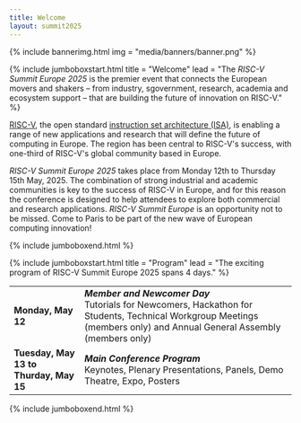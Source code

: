 ```yaml
---
title: Welcome
layout: summit2025
---
```


{% include bannerimg.html
    img = "media/banners/banner.png"
%}

{% include jumboboxstart.html
	title = "Welcome"
	lead = "The *RISC-V Summit Europe 2025* is the premier event that connects the European movers and shakers – from industry, sgovernment, research, academia and ecosystem support – that are building the future of innovation on RISC-V."
%}

[RISC-V](https://riscv.org), the open standard [instruction set
architecture
(ISA)](https://en.wikipedia.org/wiki/Instruction_set_architecture), is
enabling a range of new applications and research that will define the
future of computing in Europe. The region has been central to RISC-V's
success, with one-third of RISC-V's global community based in Europe.

*RISC-V Summit Europe 2025* takes place from Monday 12th to Thursday
15th May, 2025. The combination of strong industrial and academic
communities is key to the success of RISC-V in Europe, and for this
reason the conference is designed to help attendees to explore both
commercial and research applications.  *RISC-V Summit Europe* is an
opportunity not to be missed. Come to Paris to be part of the new wave
of European computing innovation!

{% include jumboboxend.html %}

<!-- {% include jumboboxstart.html -->
<!-- title = "Keynotes & Invited Talks" -->
<!-- lead = "Learn about the exciting progress of RISC-V across industries and the hardware/software stack from our keynote -->
<!-- speakers and invited talks." -->
<!-- %} -->

<!-- <div class="row mt-5"> -->
<!--   <div class="col-sm-3 col-6 mb-4"> -->
<!--     <div class="row"> -->
<!--       <div class="col-md-12 text-center"> -->
<!--         <img src="media/photos/boehm.jpeg" alt="Thomas Boehm" class="img-fluid rounded-circle" style="width: 75%"> -->
<!--       </div> -->
<!--     </div> -->
<!--     <div class="row"> -->
<!--       <div class="col-md-12 text-center"> -->
<!--         <div class="pt-2"> -->
<!--           <h5 class="mt-4 font-weight-medium mb-1"><b>Thomas Böhm</b><br>Infineon Technologies</h5> -->
<!--           <h6 class="subtitle">Senior Vice President & General Manager Microcontroller Automotive</h6> -->
<!--         </div> -->
<!--       </div> -->
<!--     </div> -->
<!--   </div> -->

<!--   <div class="col-sm-3 col-6 mb-4"> -->
<!--     <div class="row"> -->
<!--       <div class="col-md-12 text-center"> -->
<!--         <img src="media/photos/krste.jpeg" alt="Krste Asanović" class="img-fluid rounded-circle" style="width: 75%"> -->
<!--       </div> -->
<!--     </div> -->
<!--     <div class="row"> -->
<!--       <div class="col-md-12 text-center"> -->
<!--         <div class="pt-2"> -->
<!--           <h5 class="mt-4 font-weight-medium mb-1"><b>Krste Asanović</b><br>SiFive</h5> -->
<!--           <h6 class="subtitle">Chief Architect</h6> -->
<!--         </div> -->
<!--       </div> -->
<!--     </div> -->
<!--   </div> -->

<!--   <div class="col-sm-3 col-6 mb-4"> -->
<!--     <div class="row"> -->
<!--       <div class="col-md-12 text-center"> -->
<!--         <img src="media/photos/baehr.jpeg" alt="Johanna Baehr" class="img-fluid rounded-circle" style="width: 75%"> -->
<!--       </div> -->
<!--     </div> -->
<!--     <div class="row"> -->
<!--       <div class="col-md-12 text-center"> -->
<!--         <div class="pt-2"> -->
<!--           <h5 class="mt-4 font-weight-medium mb-1"><b>Johanna Baehr</b><br>Fraunhofer AISEC</h5> -->
<!--           <h6 class="subtitle">Research Associate</h6> -->
<!--         </div> -->
<!--       </div> -->
<!--     </div> -->
<!--   </div> -->

<!--   <div class="col-sm-3 col-6 mb-4"> -->
<!--     <div class="row"> -->
<!--       <div class="col-md-12 text-center"> -->
<!--         <img src="media/photos/wilford.jpeg" alt="Edward Wilford" class="img-fluid rounded-circle" style="width: 75%"> -->
<!--       </div> -->
<!--     </div> -->
<!--     <div class="row"> -->
<!--       <div class="col-md-12 text-center"> -->
<!--         <div class="pt-2"> -->
<!--           <h5 class="mt-4 font-weight-medium mb-1"><b>Edward Wilford</b><br>Omdia</h5> -->
<!--           <h6 class="subtitle">Senior Principal Analyst</h6> -->
<!--         </div> -->
<!--       </div> -->
<!--     </div> -->
<!--   </div> -->

<!--   <div class="col-sm-3 col-6 mb-4"> -->
<!--     <div class="row"> -->
<!--       <div class="col-md-12 text-center"> -->
<!--         <img src="media/photos/wikelius.jpeg" alt="Larry Wikelius" class="img-fluid rounded-circle" style="width: 75%"> -->
<!--       </div> -->
<!--     </div> -->
<!--     <div class="row"> -->
<!--       <div class="col-md-12 text-center"> -->
<!--         <div class="pt-2"> -->
<!--           <h5 class="mt-4 font-weight-medium mb-1"><b>Larry Wikelius</b><br>RISE</h5> -->
<!--           <h6 class="subtitle">Director</h6> -->
<!--         </div> -->
<!--       </div> -->
<!--     </div> -->
<!--   </div> -->

<!--   <div class="col-sm-3 col-6 mb-4"> -->
<!--     <div class="row"> -->
<!--       <div class="col-md-12 text-center"> -->
<!--         <img src="media/photos/kocher.jpeg" alt="Alexander Kocher" class="img-fluid rounded-circle" style="width: 75%"> -->
<!--       </div> -->
<!--     </div> -->
<!--     <div class="row"> -->
<!--       <div class="col-md-12 text-center"> -->
<!--         <div class="pt-2"> -->
<!--           <h5 class="mt-4 font-weight-medium mb-1"><b>Alexander Kocher</b><br>Quintauris</h5> -->
<!--           <h6 class="subtitle">CEO</h6> -->
<!--         </div> -->
<!--       </div> -->
<!--     </div> -->
<!--   </div> -->

<!--   <div class="col-sm-3 col-6 mb-4"> -->
<!--     <div class="row"> -->
<!--       <div class="col-md-12 text-center"> -->
<!--         <img src="media/photos/Frank.JPG" alt="Frank K. Gurkaynak" class="img-fluid rounded-circle" style="width: 75%"> -->
<!--       </div> -->
<!--     </div> -->
<!--     <div class="row"> -->
<!--       <div class="col-md-12 text-center"> -->
<!--         <div class="pt-2"> -->
<!--           <h5 class="mt-4 font-weight-medium mb-1"><b>Frank K. Gurkaynak </b><br>ETHZ</h5> -->
<!--           <h6 class="subtitle">Senior Scientist</h6> -->
<!--         </div> -->
<!--       </div> -->
<!--     </div> -->
<!--   </div> -->

<!--   <div class="col-sm-3 col-6 mb-4"> -->
<!--     <div class="row"> -->
<!--       <div class="col-md-12 text-center"> -->
<!--         <img src="media/photos/Coulon.JPG" alt="Jean Roch Coulon" class="img-fluid rounded-circle" style="width: 75%"> -->
<!--       </div> -->
<!--     </div> -->
<!--     <div class="row"> -->
<!--       <div class="col-md-12 text-center"> -->
<!--         <div class="pt-2"> -->
<!--           <h5 class="mt-4 font-weight-medium mb-1"><b>Jean Roch Coulon</b><br>Thales Group</h5> -->
<!--           <h6 class="subtitle">RISC-V Architect</h6> -->
<!--         </div> -->
<!--       </div> -->
<!--     </div> -->
<!--   </div> -->

<!--   <div class="col-sm-3 col-6 mb-4"> -->
<!--     <div class="row"> -->
<!--       <div class="col-md-12 text-center"> -->
<!--         <img src="media/photos/tomsich.jpg" alt="Philipp Tomsich" class="img-fluid rounded-circle" style="width: 75%"> -->
<!--       </div> -->
<!--     </div> -->
<!--     <div class="row"> -->
<!--       <div class="col-md-12 text-center"> -->
<!--         <div class="pt-2"> -->
<!--           <h5 class="mt-4 font-weight-medium mb-1"><b>Philipp Tomsich</b><br>VRULL</h5> -->
<!--           <h6 class="subtitle">Founder & Chief Technologist</h6> -->
<!--         </div> -->
<!--       </div> -->
<!--     </div> -->
<!--   </div> -->

<!--   <div class="col-sm-3 col-6 mb-4"> -->
<!--     <div class="row"> -->
<!--       <div class="col-md-12 text-center"> -->
<!--         <img src="media/photos/georgi.jpeg" alt="Georgi Kuzmanov" class="img-fluid rounded-circle" style="width: 75%"> -->
<!--       </div> -->
<!--     </div> -->
<!--     <div class="row"> -->
<!--       <div class="col-md-12 text-center"> -->
<!--         <div class="pt-2"> -->
<!--           <h5 class="mt-4 font-weight-medium mb-1"><b>Georgi Kuzmanov</b><br>Programme Officer</h5> -->
<!--           <h6 class="subtitle">Chips Joint Undertaking</h6> -->
<!--         </div> -->
<!--       </div> -->
<!--     </div> -->
<!--   </div> -->

<!--     <div class="col-sm-3 col-6 mb-4"> -->
<!--         <div class="row"> -->
<!--           <div class="col-md-12 text-center"> -->
<!--             <img src="media/photos/teresa.jpeg" alt="Teresa Cervero, Barcelona Supercomputing Center" -->
<!--               class="img-fluid rounded-circle" style="width: 75%"> -->
<!--           </div> -->
<!--           <div class="col-md-12 text-center"> -->
<!--             <div class="pt-2"> -->
<!--               <h5 class="mt-4 font-weight-medium mb-1"><b>Teresa Cervero</b><br>Barcelona Supercomputing Center</h5> -->
<!--               <h6 class="subtitle">Senior Researcher</h6> -->
<!--             </div> -->
<!--           </div> -->
<!--         </div> -->
<!--       </div> -->

<!-- </div> -->

<!-- {% include jumboboxend.html %} -->

{% include jumboboxstart.html
title = "Program"
lead = "The exciting program of RISC-V Summit Europe 2025 spans 4 days."
%}

<table class="table">
  <tr>
    <td style="width: 25%"><b>Monday, May 12</b></td>
    <td><b><i>Member and Newcomer Day</i></b><br />Tutorials for Newcomers, Hackathon for Students, Technical Workgroup
      Meetings (members only) and Annual General Assembly (members only)
	  <!-- <br /><a href="twgs"><b>Learn more</b></a> -->
	  </td>
  </tr>
  <tr>
    <td><b>Tuesday, May 13 to<br /> Thurday, May 15</b></td>
    <td><b><i>Main Conference Program</i></b><br />Keynotes, Plenary Presentations, Panels, Demo Theatre, Expo,
      Posters
	  <!-- <br /><a href="conference"><b>Learn more</b></a> -->
	  </td>
  </tr>
  <!-- <tr> -->
  <!--   <td><b>Friday, June 28</b></td> -->
  <!--   <td><b><i>Side Events & Workshops</i></b><br />Meetings and Dissemination of Projects<br /><a -->
  <!--       href="sideevents"><b>Learn more</b></a></td> -->
  <!-- </tr> -->
</table>

{% include jumboboxend.html %}

<!-- {% include jumboboxstart.html -->
<!-- title = "Hackathon" -->
<!-- lead = "RISC-V International is excited to join with its members Codasip and Renesas to host an in person hackathon at -->
<!-- RISC-V Summit Europe!" -->
<!-- %} -->

<!-- For details and updates please visit [the Hackathon Event -->
<!-- website](https://community.riscv.org/events/details/risc-v-international-risc-v-in-emea-presents-hackathon-at-risc-v-summit-europe/). -->

<!-- {% include jumboboxend.html %} -->

<!-- {% include jumboboxstart.html -->
<!-- title = "Panels" -->
<!-- lead = "Two exciting panels will bring together experts to discuss the future of computing with RISC-V." -->
<!-- %} -->

<!-- ## Accelerating AI Innovation with RISC-V -->

<!-- <div class="row mt-5"> -->
<!--   <div class="col-sm-3 col-6 mb-4"> -->
<!--     <div class="row"> -->
<!--       <div class="col-md-12 text-center"> -->
<!--         <b>Invited Introduction Presentation</b> -->
<!--       </div> -->
<!--       <div class="col-md-12 text-center"> -->
<!--         <img src="media/photos/tomsich.jpg" alt="Philipp Tomsich" class="img-fluid rounded-circle" style="width: 50%"> -->
<!--       </div> -->
<!--     </div> -->
<!--     <div class="row"> -->
<!--       <div class="col-md-12 text-center"> -->
<!--         <div class="pt-2"> -->
<!--           <h5 class="mt-4 font-weight-medium mb-1"><b>Philipp Tomsich</b><br>VRULL</h5> -->
<!--           <h6 class="subtitle">Founder & Chief Technologist</h6> -->
<!--         </div> -->
<!--       </div> -->
<!--     </div> -->
<!--   </div> -->
<!--   <div class="col-sm-9 col-6"> -->
<!--     <div class="col-md-12"> -->
<!--       <b>RISC-V: Charting the Future of AI/ML with Open Standards and Global Collaboration</b><br>Introduction presentation by <i>Philipp Tomsich, VRULL</i><br/> -->

<!--       AI is a fast evolving space, and realising its huge potential requires -->
<!--       levels of compute innovation only possible with RISC-V. This session -->
<!--       brings prominent members of the RISC-V AI ecosystem together to explore -->
<!--       how the RISC-V ISA will form the common language for AI innovation, how it -->
<!--       can deliver the performance and efficiency necessary across applications -->
<!--       from the edge to the cloud, and the potential of software and hardware -->
<!--       codesign. The RISC-V ecosystem is already delivering the technologies that -->
<!--       will underpin the future of AI, come to this session to find out more! -->
<!--     </div> -->
<!--     <div class="col-md-12 mt-2"> -->
<!--       <b>Moderated by:</b> Philipp Tomsich, RISC-V International and VRULL -->
<!--     </div> -->
<!--       <div class="col-md-12 mt-4 text-center"> -->
<!--       <h4>Panelists</h4><hr> -->
<!--     </div> -->
<!--     <div class="row"> -->
<!--       <div class="col-sm-3 col-6 mb-4"> -->
<!--         <div class="row"> -->
<!--           <div class="col-md-12 text-center"> -->
<!--             <img src="media/photos/Gianna.jpg" alt="Gianna Paulin - Computer Architecture Engineer, Axelera AI" -->
<!--               class="img-fluid rounded-circle" style="width: 50%"> -->
<!--           </div> -->
<!--           <div class="col-md-12 text-center"> -->
<!--             <div class="pt-2"> -->
<!--               <h5 class="mt-4 font-weight-medium mb-1"><b>Gianna Paulin</b><br>Axelera AI</h5> -->
<!--               <h6 class="subtitle">Computer Architecture Engineer</h6> -->
<!--             </div> -->
<!--           </div> -->
<!--         </div> -->
<!--       </div> -->
<!--       <div class="col-sm-3 col-6 mb-4"> -->
<!--         <div class="row"> -->
<!--           <div class="col-md-12 text-center"> -->
<!--             <img src="media/photos/Roger.png" alt="Roger Espasa -  Founder & CEO, Semidynamics" -->
<!--               class="img-fluid rounded-circle" style="width: 50%"> -->
<!--           </div> -->
<!--         </div> -->
<!--         <div class="row"> -->
<!--           <div class="col-md-12 text-center"> -->
<!--             <div class="pt-2"> -->
<!--               <h5 class="mt-4 font-weight-medium mb-1"><b>Roger Espasa</b><br>Semidynamics</h5> -->
<!--               <h6 class="subtitle">Founder & CEO</h6> -->
<!--             </div> -->
<!--           </div> -->
<!--         </div> -->
<!--       </div> -->
<!--       <div class="col-sm-3 col-6 mb-4"> -->
<!--         <div class="row"> -->
<!--           <div class="col-md-12 text-center"> -->
<!--             <img src="media/photos/Tao.jpg" -->
<!--               alt="Prof. Xie Tao - Chair Professor, Peking University and Chair of the RISC-V AI/ML SIG " -->
<!--               class="img-fluid rounded-circle" style="width: 50%"> -->
<!--           </div> -->
<!--         </div> -->
<!--         <div class="row"> -->
<!--           <div class="col-md-12 text-center"> -->
<!--             <div class="pt-2"> -->
<!--               <h5 class="mt-4 font-weight-medium mb-1"><b>Xie Tao</b><br>Peking University</h5> -->
<!--               <h6 class="subtitle">Chair of the RISC-V AI/ML SIG</h6> -->
<!--             </div> -->
<!--           </div> -->
<!--         </div> -->
<!--       </div> -->
<!--       <div class="col-sm-3 col-6 mb-4"> -->
<!--         <div class="row"> -->
<!--           <div class="col-md-12 text-center"> -->
<!--             <img src="media/photos/Stamoulis.jpg" -->
<!--               alt="Dr. Iakovos Stamoulis - Senior Product Development Director & Co-founder, Think Silicon S.A. " -->
<!--               class="img-fluid rounded-circle" style="width: 50%"> -->
<!--           </div> -->
<!--         </div> -->
<!--         <div class="row"> -->
<!--           <div class="col-md-12 text-center"> -->
<!--             <div class="pt-2"> -->
<!--               <h5 class="mt-4 font-weight-medium mb-1"><b>Iakovos Stamoulis</b><br>Think Silicon S.A.</h5> -->
<!--               <h6 class="subtitle">Senior Product Development Director & Co-founder</h6> -->
<!--             </div> -->
<!--           </div> -->
<!--         </div> -->
<!--       </div> -->
<!--     </div> -->
<!--   </div> -->
<!-- </div> -->

<!-- ## How can Europe engage more in RISC-V? -->

<!-- <div class="row mt-5"> -->
<!--   <div class="col-sm-3 col-6 mb-4"> -->
<!--     <div class="row"> -->
<!--       <div class="col-md-12 text-center"> -->
<!--         <b>Invited Introduction Presentation</b> -->
<!--       </div> -->
<!--       <div class="col-md-12 text-center"> -->
<!--         <img src="media/photos/georgi.jpeg" alt="Georgi Kuzmanov" class="img-fluid rounded-circle" style="width: 50%"> -->
<!--       </div> -->
<!--     </div> -->
<!--     <div class="row"> -->
<!--       <div class="col-md-12 text-center"> -->
<!--         <div class="pt-2"> -->
<!--           <h5 class="mt-4 font-weight-medium mb-1"><b>Georgi Kuzmanov</b><br>Programme Officer</h5> -->
<!--           <h6 class="subtitle">Chips Joint Undertaking</h6> -->
<!--         </div> -->
<!--       </div> -->
<!--     </div> -->
<!--   </div> -->
<!--   <div class="col-sm-9 col-6"> -->
<!--     <div class="col-md-12"> -->
<!--       <b>Chips JU and RISC V - vision, actions, challenges</b><br>Introduction presentation by <i>Georgi Kuzmanov, Chips JU</i> -->
<!--     </div> -->
<!--     <div class="col-md-12 mt-2"> -->
<!--       <b>Moderated by:</b> Stefan Wallentowitz, RISC-V International and Hochschule München -->
<!--     </div> -->
<!--     <div class="col-md-12"> -->
<!--       <p>RISC-V holds significance for Europe due to its potential to foster -->
<!--       innovation, enhance technological sovereignty, and stimulate economic -->
<!--       growth within the region. By embracing RISC-V, European countries can -->
<!--       reduce their dependency on foreign technologies and proprietary -->
<!--       architectures, thereby enhancing their autonomy in critical sectors such -->
<!--       as telecommunications, cybersecurity, and data processing.</p> -->
<!--       <p>However, to fully realize the benefits of RISC-V, Europe must engage -->
<!--       more actively in the development and deployment of RISC-V technologies. -->
<!--       This panel will explore the opportunities and challenges that Europe faces -->
<!--       in adopting RISC-V, and discuss strategies to promote the widespread -->
<!--       adoption of RISC-V within the region.</p> -->
<!--     </div> -->
<!--       <div class="col-md-12 mt-4 text-center"> -->
<!--       <h4>Panelists</h4><hr> -->
<!--     </div> -->
<!--     <div class="row"> -->
<!--       <div class="col-sm-3 col-6 mb-4"> -->
<!--         <div class="row"> -->
<!--           <div class="col-md-12 text-center"> -->
<!--             <img src="media/photos/kourfali.jpeg" alt="Alexandra Kourfali" -->
<!--               class="img-fluid rounded-circle" style="width: 50%"> -->
<!--           </div> -->
<!--           <div class="col-md-12 text-center"> -->
<!--             <div class="pt-2"> -->
<!--               <h5 class="mt-4 font-weight-medium mb-1"><b>Alexandra Kourfali</b><br>EuroHPC Joint Undertaking</h5> -->
<!--               <h6 class="subtitle">Programme Manager Research and Innovation</h6> -->
<!--             </div> -->
<!--           </div> -->
<!--         </div> -->
<!--       </div> -->
<!--       <div class="col-sm-3 col-6 mb-4"> -->
<!--         <div class="row"> -->
<!--           <div class="col-md-12 text-center"> -->
<!--             <img src="media/photos/reitberger.jpg" alt="Christian Reitberger" -->
<!--               class="img-fluid rounded-circle" style="width: 50%"> -->
<!--           </div> -->
<!--           <div class="col-md-12 text-center"> -->
<!--             <div class="pt-2"> -->
<!--               <h5 class="mt-4 font-weight-medium mb-1"><b>Christian Reitberger</b><br>Matterwave Ventures</h5> -->
<!--               <h6 class="subtitle">Partner</h6> -->
<!--             </div> -->
<!--           </div> -->
<!--         </div> -->
<!--       </div> -->
<!--       <div class="col-sm-3 col-6 mb-4"> -->
<!--         <div class="row"> -->
<!--           <div class="col-md-12 text-center"> -->
<!--             <img src="media/photos/peter.jpeg" alt="" -->
<!--               class="img-fluid rounded-circle" style="width: 50%"> -->
<!--           </div> -->
<!--           <div class="col-md-12 text-center"> -->
<!--             <div class="pt-2"> -->
<!--               <h5 class="mt-4 font-weight-medium mb-1"><b>Peter Gielda</b><br>Antmicro</h5> -->
<!--               <h6 class="subtitle">CEO</h6> -->
<!--             </div> -->
<!--           </div> -->
<!--         </div> -->
<!--       </div> -->
<!--       <div class="col-sm-3 col-6 mb-4"> -->
<!--         <div class="row"> -->
<!--           <div class="col-md-12 text-center"> -->
<!--             <img src="media/photos/teresa.jpeg" alt="Teresa Cervero, Barcelona Supercomputing Center" -->
<!--               class="img-fluid rounded-circle" style="width: 50%"> -->
<!--           </div> -->
<!--           <div class="col-md-12 text-center"> -->
<!--             <div class="pt-2"> -->
<!--               <h5 class="mt-4 font-weight-medium mb-1"><b>Teresa Cervero</b><br>Barcelona Supercomputing Center</h5> -->
<!--               <h6 class="subtitle">Senior Researcher</h6> -->
<!--             </div> -->
<!--           </div> -->
<!--         </div> -->
<!--       </div> -->

<!--   </div> -->
<!-- </div> -->


<!-- {% include jumboboxend.html %} -->
